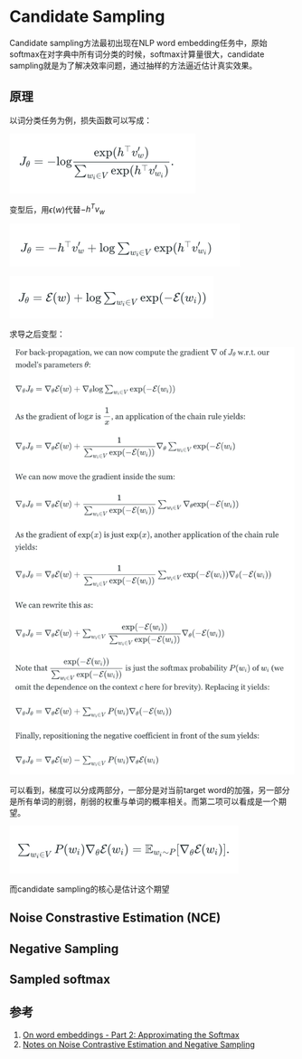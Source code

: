 # Candidate Sampling

Candidate sampling方法最初出现在NLP word embedding任务中，原始softmax在对字典中所有词分类的时候，softmax计算量很大，candidate sampling就是为了解决效率问题，通过抽样的方法逼近估计真实效果。

## 原理

以词分类任务为例，损失函数可以写成：

![](img/0009-1.png)

变型后，用$\epsilon(w)$代替$-h^{T}v_w$

![](img/0009-2.png)

![](img/0009-3.png)

求导之后变型：

![](img/0009-4.png)

可以看到，梯度可以分成两部分，一部分是对当前target word的加强，另一部分是所有单词的削弱，削弱的权重与单词的概率相关。而第二项可以看成是一个期望。

![](img/0009-5.png)

而candidate sampling的核心是估计这个期望

## Noise Constrastive Estimation (NCE)



## Negative Sampling

## Sampled softmax





## 参考

1. [On word embeddings - Part 2: Approximating the Softmax](https://ruder.io/word-embeddings-softmax/index.html#fn18)
2. [Notes on Noise Contrastive Estimation and Negative Sampling](https://arxiv.org/abs/1410.8251)